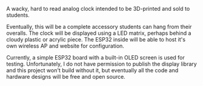 A wacky, hard to read analog clock intended to be 3D-printed and sold to students.

Eventually, this will be a complete accessory students can hang from their overalls. The clock will be displayed using a LED matrix, perhaps behind a cloudy plastic or acrylic piece. The ESP32 inside will be able to host it's own wireless AP and website for configuration. 

Currently, a simple ESP32 board with a built-in OLED screen is used for testing. Unfortunately, I do not have permission to publish the display library and this project won't build without it, but eventually all the code and hardware designs will be free and open source.
